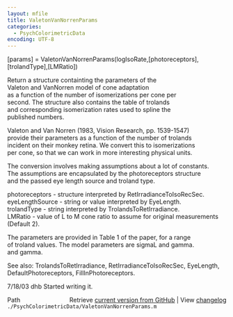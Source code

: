 ```yaml
---
layout: mfile
title: ValetonVanNorrenParams
categories:
  - PsychColorimetricData
encoding: UTF-8
---
```


[params] = ValetonVanNorrenParams(logIsoRate,[photoreceptors],[trolandType],[LMRatio])  

Return a structure containting the parameters of the  
Valeton and VanNorren model of cone adaptation  
as a function of the number of isomerizations per cone per  
second.  The structure also contains the table of trolands  
and corresponding isomerization rates used to spline the  
published numbers.  

Valeton and Van Norren (1983, Vision Research, pp. 1539-1547)  
provide their parameters as a function of the number of trolands  
incident on their monkey retina.  We convert this to isomerizations  
per cone, so that we can work in more interesting physical units.  

The conversion involves making assumptions about a lot of constants.  
The assumptions are encapsulated by the photoreceptors structure  
and the passed eye length source and troland type.  

  photoreceptors - structure interpreted by RetIrradianceToIsoRecSec.  
  eyeLengthSource - string or value interpreted by EyeLength.  
  trolandType - string interpreted by TrolandsToRetIrradiance.  
  LMRatio - value of L to M cone ratio to assume for original measurements (Default 2).  

The parameters are provided in Table 1 of the paper, for a range  
of troland values.  The model parameters are sigmaL and gamma.  
and gamma.  

See also: TrolandsToRetIrradiance, RetIrradianceToIsoRecSec, EyeLength,  
  DefaultPhotoreceptors, FillInPhotoreceptors.  

7/18/03  dhb  Started writing it.  


<div class="code_header" style="text-align:right;">
  <span style="float:left;">Path&nbsp;&nbsp;</span> <span class="counter">Retrieve <a href=
  "https://raw.github.com/Psychtoolbox-3/Psychtoolbox-3/beta/./PsychColorimetricData/ValetonVanNorrenParams.m">current version from GitHub</a> | View <a href=
  "https://github.com/Psychtoolbox-3/Psychtoolbox-3/commits/beta/./PsychColorimetricData/ValetonVanNorrenParams.m">changelog</a></span>
</div>
<div class="code">
  <code>./PsychColorimetricData/ValetonVanNorrenParams.m</code>
</div>
